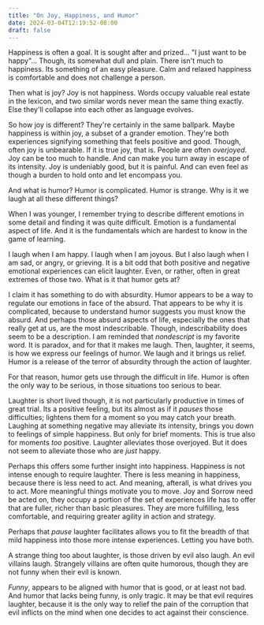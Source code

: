 ```yaml
---
title: "On Joy, Happiness, and Humor"
date: 2024-03-04T12:19:52-08:00
draft: false
---
```


Happiness is often a goal. It is sought after and prized... "I just want to be happy"... Though, its somewhat dull and plain. There isn't much to happiness. Its something of an easy pleasure. Calm and relaxed happiness is comfortable and does not challenge a person. 

Then what is joy? Joy is not happiness. Words occupy valuable real estate in the lexicon, and two similar words never mean the same thing exactly. Else they'll collapse into each other as language evolves.

 So how joy is different? They're certainly in the same ballpark. Maybe happiness is within joy, a subset of a grander emotion. They're both experiences signifying something that feels positive and good. Though, often joy is unbearable. If it is true joy, that is. People are often *overjoyed*. Joy can be too much to handle. And can make you turn away in escape of its intensity. Joy is undeniably good, but it is painful. And can even feel as though a burden to hold onto and let encompass you.

And what is humor? Humor is complicated. Humor is strange. Why is it we laugh at all these different things?

When I was younger, I remember trying to describe different emotions in some detail and finding it was quite difficult. Emotion is a fundamental aspect of life. And it is the fundamentals which are hardest to know in the game of learning. 

I laugh when I am happy. I laugh when I am joyous. But I also laugh when I am sad, or angry, or grieving. It is a bit odd that both positive and negative emotional experiences can elicit laughter. Even, or rather, often in great extremes of those two. What is it that humor gets at?

I claim it has something to do with absurdity. Humor appears to be a way to regulate our emotions in face of the absurd. That appears to be why it is complicated, because to understand humor suggests you must know the absurd. And perhaps those absurd aspects of life, especially the ones that really get at us, are the most indescribable. Though, indescribability does seem to be a description. I am reminded that *nondescript* is my favorite word. It is paradox, and for that it makes me laugh. Then, laughter, it seems, is how we express our feelings of humor. We laugh and it brings us relief. Humor is a release of the terror of absurdity through the action of laughter. 

For that reason, humor gets use through the difficult in life. Humor is often the only way to be serious, in those situations too serious to bear.

Laughter is short lived though, it is not particularly productive in times of great trial. Its a positive feeling, but its almost as if it *pauses* those difficulties; lightens them for a moment so you may catch your breath. Laughing at something negative may alleviate its intensity, brings you down to feelings of simple happiness. But only for brief moments. This is true also for moments *too* positive. Laughter alleviates those overjoyed. But it does not seem to alleviate those who are *just* happy. 

Perhaps this offers some further insight into happiness. Happiness is not intense enough to require laughter. There is less meaning in happiness, because there is less need to act. And meaning, afterall, is what drives you to act. More meaningful things motivate you to move. Joy and Sorrow need be acted on, they occupy a portion of the set of experiences life has to offer that are fuller, richer than basic pleasures. They are more fulfilling, less comfortable, and requiring greater agility in action and strategy. 

Perhaps that *pause* laughter facilitates allows you to fit the breadth of that mild happiness into those more intense experiences. Letting you have both.

A strange thing too about laughter, is those driven by evil also laugh. An evil villains laugh. Strangely villains are often quite humorous, though they are not funny when their evil is known. 

*Funny*, appears to be aligned with humor that is good, or at least not bad. And humor that lacks being funny, is only tragic. It may be that evil requires laughter, because it is the only way to relief the pain of the corruption that evil inflicts on the mind when one decides to act against their conscience.
